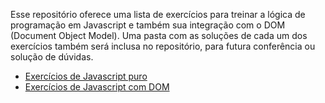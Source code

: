 Esse repositório oferece uma lista de exercícios para treinar a lógica de programação em Javascript e também sua integração com o DOM (Document Object Model). Uma pasta com as soluções de cada um dos exercícios também será inclusa no repositório, para futura conferência ou solução de dúvidas.
- [Exercícios de Javascript puro](javascript-puro.md)
- [Exercícios de Javascript com DOM](javascript-dom.md)
